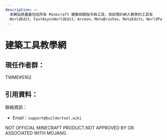 ```yaml
---
description: >-
  本網站將盡量包括所有 Minecraft 建築相關指令與工具，目前預計納入教學的工具有
  WorldEdit、FastAsyncWorldEdit、Arceon、MetaBrushes、MetaEdits、WorldPainter、Amulet等工具。
---
```


# 建築工具教學網

## 現任作者群：

TWME#5162

## 引用資料：



聯絡資訊：

* Email：`support@buildertool.wiki`

NOT OFFICIAL MINECRAFT PRODUCT.NOT APPROVED BY OR ASSOCIATED WITH MOJANG.
